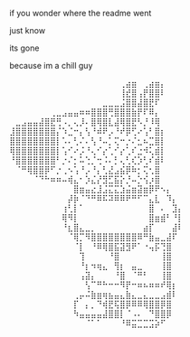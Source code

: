 if you wonder where the readme went

just know

its gone

because im a chill guy

⠀⠀⠀⠀⠀⠀⠀⠀⠀⠀⠀⠀⠀⠀⠀⠀⠀⠀⠀⢀⣴⣶⠀⢀⣴⣶⡄⠀⠀
⠀⠀⠀⠀⠀⠀⠀⠀⠀⠀⠀⠀⠀⠀⠀⠀⠀⠀⠀⢸⣞⣿⢠⡟⣿⣿⠇⠀⠀⠀
⠀⠀⠀⠀⠀⠀⠀⠀⠀⠀⠀⠀⠀⠀⠀⠀⣀⣀⣀⣨⣿⣿⣼⣿⣟⠏⠀⠀⠀⠀
⠀⠀⠀⠀⠀⠀⠀⢀⣀⣠⣤⣤⠶⠶⣿⣿⣿⢛⣿⣿⣿⣷⡟⠏⠿⡄⠀⠀⠀⠀
⠀⣀⣠⣤⣤⣼⣿⣟⢛⠠⡀⢄⡸⠄⣿⢿⣿⣇⣼⢿⣿⣟⠣⡘⠸⢿⠀⠀⠀⠀
⣸⣿⣿⣿⣿⣿⣿⣿⡌⠱⣈⠒⡄⢣⠘⠾⠟⡠⠘⠞⡿⢋⠔⢡⠃⣿⡆⠀⠀⠀
⣿⣿⣿⣿⣿⣿⣿⣿⡇⠡⠄⢃⠌⠄⢣⠘⠤⡁⢍⠒⡐⠌⣂⠦⣉⣿⡇⠀⠀⠀
⢿⣿⣿⣿⣿⣿⣿⣿⡇⢡⠊⠔⡨⠘⢄⠊⡔⢁⠊⡔⢁⠎⣐⠺⢅⣾⡇⠀⠀⠀
⠘⣿⣿⣿⣿⣿⣿⣿⠃⡐⠌⡂⠥⢑⡈⢒⠨⠄⡃⢄⢃⢎⡱⢃⠎⣾⠇⠀⠀⠀
⠀⠈⠛⢿⣿⣿⡿⠋⡐⢀⠢⢡⠘⡠⠘⡄⢃⣜⣠⣮⡿⠷⡂⢍⢂⣿⠀⠀⠀⠀
⠀⠀⠀⠀⠈⠙⠓⠶⠶⠤⢾⣄⠂⡱⣌⡜⣻⣋⣯⡕⡘⠤⡑⢪⡰⣿⠀⠀⠀⠀
⠀⠀⠀⠀⠀⠀⠀⠀⠀⠀⠀⣿⣶⣤⣔⣸⣨⣍⣍⣱⣬⣶⣽⣶⡿⠟⠢⡄⠀⠀
⠀⠀⠀⠀⠀⠀⠀⠀⠀⠀⡼⡷⠈⠙⠛⠿⠯⠽⠿⠿⠟⠛⠋⠉⣄⣇⠀⠹⡄⠀
⠀⠀⠀⠀⠀⠀⠀⠀⠀⢰⢃⡇⠁⠀⠀⠀⠀⠀⠀⠀⠀⠀⠀⠀⣿⠀⠄⠀⣹⡄
⠀⠀⠀⠀⠀⠀⠀⠀⠀⢿⠻⡇⠀⠀⠀⠀⠀⠀⠀⠀⠀⠀⠀⠀⣿⣶⣾⠃⠘⡇
⠀⠀⠀⠀⠀⠀⠀⠀⠀⠘⣆⣿⣄⣀⡀⠀⠀⠀⠀⠀⠀⠀⠀⣴⡏⠀⠀⠀⣼⠇
⠀⠀⠀⠀⠀⠀⠀⠀⠀⠀⠈⢿⡉⠻⣿⣿⣿⣿⣿⣿⣿⣿⠿⠛⣷⣤⣀⣼⠏⠀
⠀⠀⠀⠀⠀⠀⠀⠀⠀⠀⠀⠈⡇⠀⠘⠿⢿⣿⣯⣽⣻⠟⠁⠐⢤⡯⢙⣿⠀⠀
⠀⠀⠀⠀⠀⠀⠀⠀⠀⠀⠀⠀⢹⠀⠀⠀⠀⠘⣿⠀⠀⠀⠀⠀⠀⠀⢸⣿⠀⠀
⠀⠀⠀⠀⠀⠀⠀⠀⠀⠀⠀⠀⠘⡆⠲⢶⣄⠀⢻⡆⠀⣤⣀⠀⠀⠀⢸⣿⠀⠀
⠀⠀⠀⠀⠀⠀⠀⠀⠀⠀⠀⠀⢠⣽⡄⠀⠀⠀⠘⣿⠀⠈⠛⠃⠀⠀⢸⣿⠀⠀
⠀⠀⠀⠀⠀⠀⠀⠀⠀⠀⠀⠀⠀⢣⠉⠛⠓⠒⠒⠻⡟⠒⠶⠦⠶⠶⠞⢿⡆⠀
⠀⠀⠀⠀⠀⠀⠀⠀⠀⠀⠀⢀⡤⠬⣷⣶⢶⣦⣤⣄⣷⣄⣀⣄⣀⣀⣠⣾⠇⠀
⠀⠀⠀⠀⠀⠀⠀⠀⠀⠀⠀⡏⠀⡄⡀⠙⢾⣟⢯⣿⡿⠿⠿⢿⣿⣿⡿⣿⠀⠀
⠀⠀⠀⠀⠀⠀⠀⠀⠀⠀⠀⠳⣤⣤⣤⣤⣼⣿⣿⡇⠈⠠⠄⠀⠙⣿⣿⡿⠀⠀
⠀⠀⠀⠀⠀⠀⠀⠀⠀⠀⠀⠀⠀⠈⠁⠁⠀⠀⠀⠘⠿⣭⣉⣉⣩⡵⠋⠀⠀⠀
